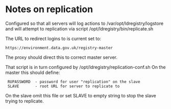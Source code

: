 # Notes on replication

Configured so that all servers will log actions to /var/opt/ldregistry/logstore
and will attempt to replication via script /opt/ldregistry/bin/replicate.sh

The URL to redirect logins to is current set to:

    https://environment.data.gov.uk/registry-master

The proxy should direct this to correct master server.

That script is in turn configured by /opt/ldregistry/replication-conf.sh
On the master this should define:

     RUPASSWORD  - password for user "replication" on the slave
     SLAVE       - root URL for server to replicate to

On the slave omit this file or set SLAVE to empty string to stop the slave trying to replicate.

